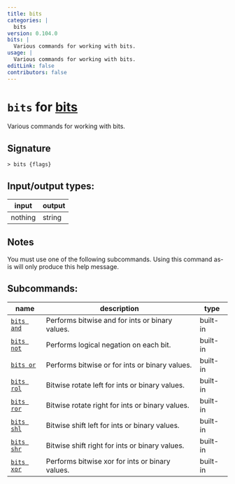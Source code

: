 ```yaml
---
title: bits
categories: |
  bits
version: 0.104.0
bits: |
  Various commands for working with bits.
usage: |
  Various commands for working with bits.
editLink: false
contributors: false
---
```

<!-- This file is automatically generated. Please edit the command in https://github.com/nushell/nushell instead. -->

# `bits` for [bits](/commands/categories/bits.md)

<div class='command-title'>Various commands for working with bits.</div>

## Signature

```> bits {flags} ```


## Input/output types:

| input   | output |
| ------- | ------ |
| nothing | string |
## Notes
You must use one of the following subcommands. Using this command as-is will only produce this help message.

## Subcommands:

| name                                     | description                                     | type     |
| ---------------------------------------- | ----------------------------------------------- | -------- |
| [`bits and`](/commands/docs/bits_and.md) | Performs bitwise and for ints or binary values. | built-in |
| [`bits not`](/commands/docs/bits_not.md) | Performs logical negation on each bit.          | built-in |
| [`bits or`](/commands/docs/bits_or.md)   | Performs bitwise or for ints or binary values.  | built-in |
| [`bits rol`](/commands/docs/bits_rol.md) | Bitwise rotate left for ints or binary values.  | built-in |
| [`bits ror`](/commands/docs/bits_ror.md) | Bitwise rotate right for ints or binary values. | built-in |
| [`bits shl`](/commands/docs/bits_shl.md) | Bitwise shift left for ints or binary values.   | built-in |
| [`bits shr`](/commands/docs/bits_shr.md) | Bitwise shift right for ints or binary values.  | built-in |
| [`bits xor`](/commands/docs/bits_xor.md) | Performs bitwise xor for ints or binary values. | built-in |